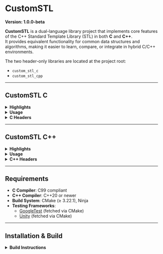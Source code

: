 # CustomSTL

**Version: 1.0.0-beta**

**CustomSTL** is a dual-language library project that implements core features of the C++ Standard Template Library (STL) in both **C** and **C++**.  
It provides equivalent functionality for common data structures and algorithms, making it easier to learn, compare, or integrate in hybrid C/C++ environments.

The two header-only libraries are located at the project root:
- `custom_stl_c`
- `custom_stl_cpp`

---

## CustomSTL C

<details>
<summary><b>Highlights</b></summary>

- TODO

</details>
<!-- END Highlights -->

<details>
<summary><b>Usage</b></summary>

- TODO

</details>
<!-- END Usage -->

<details>
<summary><b>C Headers</b></summary>

- `c_list`
- `c_priority_queue`
- `c_queue`
- `c_stack`
- `c_utility`
- `c_vector`

</details>

---

## CustomSTL C++

<details>
<summary><b>Highlights</b></summary>

- TODO

</details>
<!-- END Highlights -->

<details>
<summary><b>Usage</b></summary>

- TODO

</details>
<!-- END Usage -->

<details>
<summary><b>C++ Headers</b></summary>

- `algorithm`
- `array`
- `barrier`
- `bit`
- `bitset`
- `chrono`
- `complex`
- `condition_variable`
- `counting_semaphore`
- `deque`
- `forward_list`
- `functional`
- `iterator`
- `limits`
- `list`
- `map`
- `memory`
- `mutex`
- `numbers`
- `numeric`
- `pair`
- `queue`
- `ratio`
- `set`
- `shared_mutex`
- `stack`
- `string_view`
- `string`
- `thread`
- `tuple`
- `type_traits`
- `unordered_map`
- `unordered_set`
- `utility`
- `vector`

</details>

---

## Requirements

- **C Compiler**: C99 compliant  
- **C++ Compiler**: C++20 or newer  
- **Build System**: CMake (≥ 3.22.1), Ninja  
- **Testing Frameworks**:  
  - [GoogleTest](https://github.com/google/googletest) (fetched via CMake)  
  - [Unity](https://github.com/ThrowTheSwitch/Unity) (fetched via CMake)  

---

## Installation & Build

<details>
<summary><b>Build Instructions</b></summary>

```bash
# Clone the repository
git clone https://github.com/your-username/CustomSTL.git
cd CustomSTL

# Create a build directory
cmake -S . -B build -G Ninja

# Build the project
cmake --build build
```